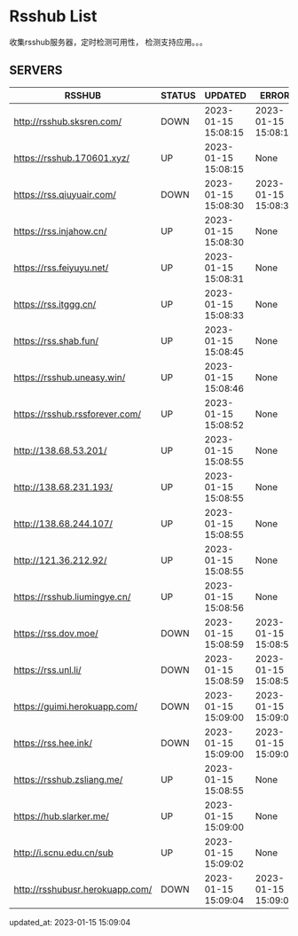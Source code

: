 # Rsshub List

收集rsshub服务器，定时检测可用性， 检测支持应用。。。


## SERVERS

|  RSSHUB   | STATUS  | UPDATED  | ERROR  | TWITTER |  
|  ----  | ----  | ----  | ----  | ---- |  
| http://rsshub.sksren.com/ | DOWN | 2023-01-15 15:08:15 | 2023-01-15 15:08:15 |  
| https://rsshub.170601.xyz/ | UP | 2023-01-15 15:08:15 | None ||  
| https://rss.qiuyuair.com/ | DOWN | 2023-01-15 15:08:30 | 2023-01-15 15:08:30 |  
| https://rss.injahow.cn/ | UP | 2023-01-15 15:08:30 | None ||  
| https://rss.feiyuyu.net/ | UP | 2023-01-15 15:08:31 | None |OK|  
| https://rss.itggg.cn/ | UP | 2023-01-15 15:08:33 | None ||  
| https://rss.shab.fun/ | UP | 2023-01-15 15:08:45 | None |OK|  
| https://rsshub.uneasy.win/ | UP | 2023-01-15 15:08:46 | None |OK|  
| https://rsshub.rssforever.com/ | UP | 2023-01-15 15:08:52 | None |OK|  
| http://138.68.53.201/ | UP | 2023-01-15 15:08:55 | None ||  
| http://138.68.231.193/ | UP | 2023-01-15 15:08:55 | None ||  
| http://138.68.244.107/ | UP | 2023-01-15 15:08:55 | None ||  
| http://121.36.212.92/ | UP | 2023-01-15 15:08:55 | None ||  
| https://rsshub.liumingye.cn/ | UP | 2023-01-15 15:08:56 | None |OK|  
| https://rss.dov.moe/ | DOWN | 2023-01-15 15:08:59 | 2023-01-15 15:08:59 |  
| https://rss.unl.li/ | DOWN | 2023-01-15 15:08:59 | 2023-01-15 15:08:59 |  
| https://guimi.herokuapp.com/ | DOWN | 2023-01-15 15:09:00 | 2023-01-15 15:09:00 |  
| https://rss.hee.ink/ | DOWN | 2023-01-15 15:09:00 | 2023-01-15 15:09:00 |  
| https://rsshub.zsliang.me/ | UP | 2023-01-15 15:08:55 | None |OK|  
| https://hub.slarker.me/ | UP | 2023-01-15 15:09:00 | None |OK|  
| http://i.scnu.edu.cn/sub | UP | 2023-01-15 15:09:02 | None ||  
| http://rsshubusr.herokuapp.com/ | DOWN | 2023-01-15 15:09:04 | 2023-01-15 15:09:04 |  
  

updated_at: 2023-01-15 15:09:04  
